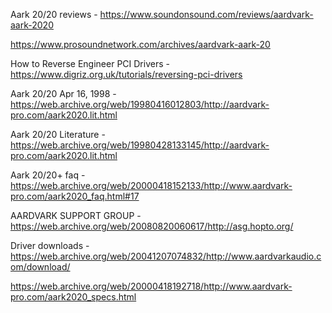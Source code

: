 Aark 20/20 reviews - https://www.soundonsound.com/reviews/aardvark-aark-2020

https://www.prosoundnetwork.com/archives/aardvark-aark-20

How to Reverse Engineer PCI Drivers - https://www.digriz.org.uk/tutorials/reversing-pci-drivers

Aark 20/20 Apr 16, 1998 - https://web.archive.org/web/19980416012803/http://aardvark-pro.com/aark2020.lit.html

Aark 20/20 Literature - https://web.archive.org/web/19980428133145/http://aardvark-pro.com/aark2020.lit.html

Aark 20/20+ faq - https://web.archive.org/web/20000418152133/http://www.aardvark-pro.com/aark2020_faq.html#17

AARDVARK SUPPORT GROUP - 
https://web.archive.org/web/20080820060617/http://asg.hopto.org/

Driver downloads - https://web.archive.org/web/20041207074832/http://www.aardvarkaudio.com/download/

https://web.archive.org/web/20000418192718/http://www.aardvark-pro.com/aark2020_specs.html

